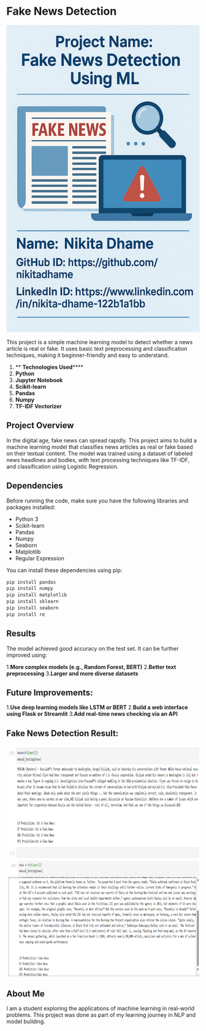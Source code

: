# Fake News Detection 

<img src="https://github.com/nikitadhame/Fake-New-Detection/blob/main/Images/Fake%20News%20Detection.png" alt="Fake-News-Detection" width="800" height="800" />


This project is a simple machine learning model to detect whether a news article is real or fake. It uses basic text preprocessing and classification techniques, making it beginner-friendly and easy to understand.

1. ** **Technologies Used******
2. **Python**
3. **Jupyter Notebook**
4. **Scikit-learn**
5. **Pandas**
6. **Numpy**
7. **TF-IDF Vectorizer**


## Project Overview

In the digital age, fake news can spread rapidly. This project aims to build a machine learning model that classifies news articles as real or fake based on their textual content.
The model was trained using a dataset of labeled news headlines and bodies, with text processing techniques like TF-IDF, and classification using Logistic Regression.


## Dependencies

Before running the code, make sure you have the following libraries and packages installed:

- Python 3
- Scikit-learn
- Pandas
- Numpy
- Seaborn
- Matplotlib
- Regular Expression

You can install these dependencies using pip:

```bash
pip install pandas
pip install numpy
pip install matplotlib
pip install sklearn
pip install seaborn 
pip install re 
```



## Results

The model achieved good accuracy on the test set. It can be further improved using:

1.**More complex models (e.g., Random Forest, BERT)**
2.**Better text preprocessing**
3.**Larger and more diverse datasets**


## Future Improvements:
1.**Use deep learning models like LSTM or BERT**
2.**Build a web interface using Flask or Streamlit**
3.**Add real-time news checking via an API**



## Fake News Detection Result:
<img src="https://github.com/nikitadhame/Fake-New-Detection/blob/main/Images/FakeNewsDetectionResult1.png" alt="Fake-News-Detection" width="1000" height="300" />
<img src="https://github.com/nikitadhame/Fake-New-Detection/blob/main/FakeNewsDwtwctionResult2.png" alt="Fake-News-Detection" width="1000" height="300" />


## About Me

I am a student exploring the applications of machine learning in real-world problems. This project was done as part of my learning journey in NLP and model building.


